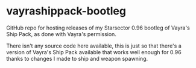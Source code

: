 # vayrashippack-bootleg

GitHub repo for hosting releases of my Starsector 0.96 bootleg of Vayra's Ship Pack, as done with Vayra's permission.

There isn't any source code here available, this is just so that there's a version of Vayra's Ship Pack available that works well enough for 0.96 thanks to changes I made to ship and weapon spawning.
